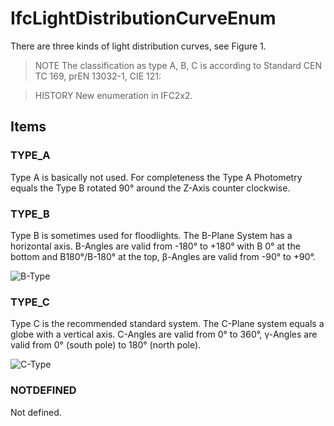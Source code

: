 # IfcLightDistributionCurveEnum

There are three kinds of light distribution curves, see Figure 1.<!-- end of definition -->

> NOTE The classification as type A, B, C is according to Standard CEN TC 169, prEN 13032-1, CIE 121:

> HISTORY New enumeration in IFC2x2.

## Items

### TYPE_A
Type A is basically not used. For completeness the Type A Photometry equals the Type B rotated 90° around the Z-Axis counter clockwise.

### TYPE_B
Type B is sometimes used for floodlights. The B-Plane System has a horizontal axis. B-Angles are valid from -180° to +180° with B 0° at the bottom and B180°/B-180° at the top, β-Angles are valid from -90° to +90°.

![B-Type](../../../../figures/ifclightdistributioncurveenum_b-plane.gif)

### TYPE_C
Type C is the recommended standard system. The C-Plane system equals a globe with a vertical axis. C-Angles are valid from 0° to 360°, γ-Angles are valid from 0° (south pole) to 180° (north pole).

![C-Type](../../../../figures/ifclightdistributioncurveenum_c-plane.gif)

### NOTDEFINED
Not defined.
